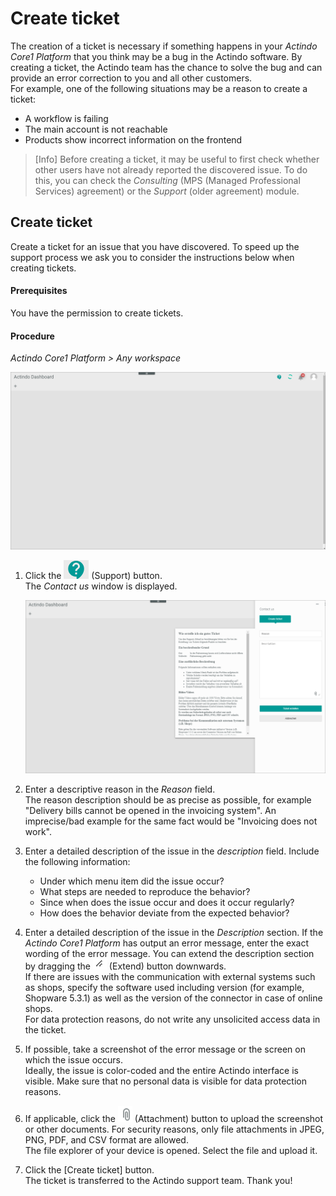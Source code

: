 # Create ticket

The creation of a ticket is necessary if something happens in your *Actindo Core1 Platform* that you think may be a bug in the Actindo software. By creating a ticket, the Actindo team has the chance to solve the bug and can provide an error correction to you and all other customers.   
For example, one of the following situations may be a reason to create a ticket:   
- A workflow is failing
- The main account is not reachable
- Products show incorrect information on the frontend   

> [Info] Before creating a ticket, it may be useful to first check whether other users have not already reported the discovered issue. To do this, you can check the *Consulting* (MPS (Managed Professional Services) agreement) or the *Support* (older agreement) module.



## Create ticket

Create a ticket for an issue that you have discovered. To speed up the support process we ask you to consider the instructions below when creating tickets.

#### Prerequisites

You have the permission to create tickets.

#### Procedure

*Actindo Core1 Platform > Any workspace*

![Core1 Platform](../../Assets/Screenshots/Core1Platform/UsingCore1/Core1Ticket.png "[Core1 Platform]")   

1. Click the ![Support](../../Assets/Icons/CreateTicket.png "[Support]") (Support) button.   
The *Contact us* window is displayed.

   ![Contact us](../../Assets/Screenshots/Core1Platform/UsingCore1/Core1TicketTemplate.png "[Contact us]")   

2. Enter a descriptive reason in the *Reason* field.   
   The reason description should be as precise as possible, for example "Delivery bills cannot be opened in the invoicing system".  An imprecise/bad example for the same fact would be "Invoicing does not work". 

3. Enter a detailed description of the issue in the *description* field. Include the following information:
     - Under which menu item did the issue occur?
     - What steps are needed to reproduce the behavior?
     - Since when does the issue occur and does it occur regularly?
     - How does the behavior deviate from the expected behavior?    

4. Enter a detailed description of the issue in the *Description* section. If the *Actindo Core1 Platform* has output an error message, enter the exact wording of the error message. You can extend the description section by dragging the ![Extend](../../Assets/Icons/Extend.png "[Extend") (Extend) button downwards.   
   If there are issues with the communication with external systems such as shops, specify the software used including version (for example, Shopware 5.3.1) as well as the version of the connector in case of online shops.  
   For data protection reasons, do not write any unsolicited access data in the ticket.

5. If possible, take a screenshot of the error message or the screen on which the issue occurs.    
   Ideally, the issue is color-coded and the entire Actindo interface is visible. Make sure that no personal data is visible for data protection reasons.

5. If applicable, click the ![Attachment](../../Assets/Icons/Attachment.png "[Attachment]") (Attachment) button to upload the screenshot or other documents. For security reasons, only file attachments in JPEG, PNG, PDF, and CSV format are allowed.   
   The file explorer of your device is opened. Select the file and upload it.

6. Click the [Create ticket] button.   
   The ticket is transferred to the Actindo support team. Thank you!
